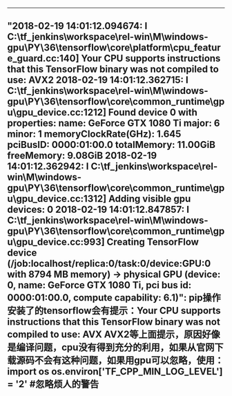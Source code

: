 ---------
"2018-02-19 14:01:12.094674: I C:\tf_jenkins\workspace\rel-win\M\windows-gpu\PY\36\tensorflow\core\platform\cpu_feature_guard.cc:140] Your CPU supports instructions that this TensorFlow binary was not compiled to use: AVX2
2018-02-19 14:01:12.362715: I C:\tf_jenkins\workspace\rel-win\M\windows-gpu\PY\36\tensorflow\core\common_runtime\gpu\gpu_device.cc:1212] Found device 0 with properties: 
name: GeForce GTX 1080 Ti major: 6 minor: 1 memoryClockRate(GHz): 1.645
pciBusID: 0000:01:00.0
totalMemory: 11.00GiB freeMemory: 9.08GiB
2018-02-19 14:01:12.362942: I C:\tf_jenkins\workspace\rel-win\M\windows-gpu\PY\36\tensorflow\core\common_runtime\gpu\gpu_device.cc:1312] Adding visible gpu devices: 0
2018-02-19 14:01:12.847857: I C:\tf_jenkins\workspace\rel-win\M\windows-gpu\PY\36\tensorflow\core\common_runtime\gpu\gpu_device.cc:993] Creating TensorFlow device (/job:localhost/replica:0/task:0/device:GPU:0 with 8794 MB memory) -> physical GPU (device: 0, name: GeForce GTX 1080 Ti, pci bus id: 0000:01:00.0, compute capability: 6.1)":
pip操作安装了的tensorflow会有提示：Your CPU supports instructions that this TensorFlow binary was not compiled to use: AVX AVX2等上面提示，原因好像是编译问题，cpu没有得到充分的利用，如果从官网下载源码不会有这种问题，如果用gpu可以忽略，使用：
import os
os.environ['TF_CPP_MIN_LOG_LEVEL'] = '2'  #忽略烦人的警告
---------
